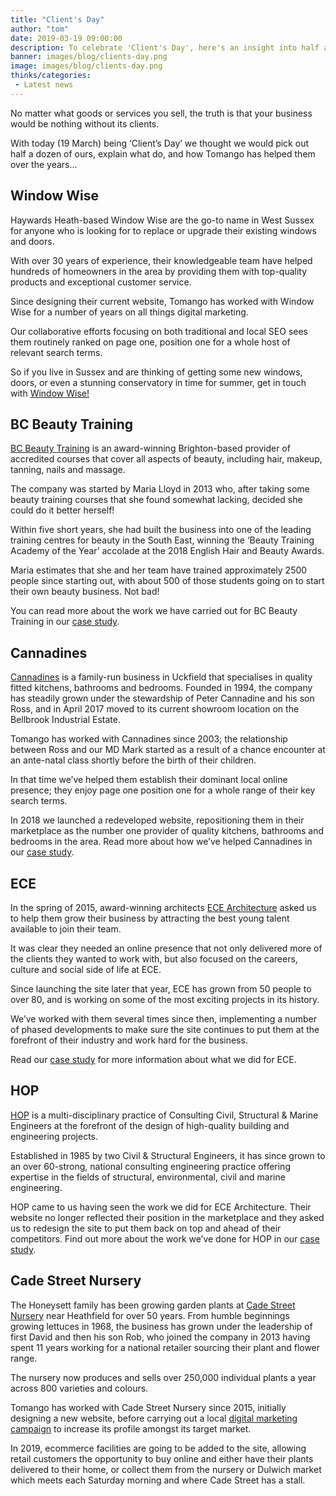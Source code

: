 ```yaml
---
title: "Client's Day"
author: "tom"
date: 2019-03-19 09:00:00
description: To celebrate 'Client's Day', here's an insight into half a dozen of Tomango's brand, web and marketing clients..
banner: images/blog/clients-day.png
image: images/blog/clients-day.png
thinks/categories: 
 - Latest news
---
```


No matter what goods or services you sell, the truth is that your business would be nothing without its clients.

With today (19 March) being ‘Client’s Day’ we thought we would pick out half a dozen of ours, explain what do, and how Tomango has helped them over the years...

## Window Wise

Haywards Heath-based Window Wise are the go-to name in West Sussex for anyone who is looking for to replace or upgrade their existing windows and doors.

With over 30 years of experience, their knowledgeable team have helped hundreds of homeowners in the area by providing them with top-quality products and exceptional customer service.

Since designing their current website, Tomango has worked with Window Wise for a number of years on all things digital marketing.

Our collaborative efforts focusing on both traditional and local SEO sees them routinely ranked on page one, position one for a whole host of relevant search terms.

So if you live in Sussex and are thinking of getting some new windows, doors, or even a stunning conservatory in time for summer, get in touch with [Window Wise!](https://www.windowwise.co.uk/)

## BC Beauty Training

[BC Beauty Training](https://bcbeautytraining.co.uk/) is an award-winning Brighton-based provider of accredited courses that cover all aspects of beauty, including hair, makeup, tanning, nails and massage.

The company was started by Maria Lloyd in 2013 who, after taking some beauty training courses that she found somewhat lacking, decided she could do it better herself!

Within five short years, she had built the business into one of the leading training centres for beauty in the South East, winning the ‘Beauty Training Academy of the Year’ accolade at the 2018 English Hair and Beauty Awards.

Maria estimates that she and her team have trained approximately 2500 people since starting out, with about 500 of those students going on to start their own beauty business. Not bad!

You can read more about the work we have carried out for BC Beauty Training in our [case study](created/bc-beauty-training/).

## Cannadines

[Cannadines](https://www.cannadines.co.uk/) is a family-run business in Uckfield that specialises in quality fitted kitchens, bathrooms and bedrooms. Founded in 1994, the company has steadily grown under the stewardship of Peter Cannadine and his son Ross, and in April 2017 moved to its current showroom location on the Bellbrook Industrial Estate. 

Tomango has worked with Cannadines since 2003; the relationship between Ross and our MD Mark started as a result of a chance encounter at an ante-natal class shortly before the birth of their children.

In that time we’ve helped them establish their dominant local online presence; they enjoy page one position one for a whole range of their key search terms.

In 2018 we launched a redeveloped website, repositioning them in their marketplace as the number one provider of quality kitchens, bathrooms and bedrooms in the area. Read more about how we’ve helped Cannadines in our [case study](created/bc-beauty-training/).

## ECE

In the spring of 2015, award-winning architects [ECE Architecture](https://www.ecearchitecture.com/) asked us to help them grow their business by attracting the best young talent available to join their team.

It was clear they needed an online presence that not only delivered more of the clients they wanted to work with, but also focused on the careers, culture and social side of life at ECE.

Since launching the site later that year, ECE has grown from 50 people to over 80, and is working on some of the most exciting projects in its history.

We’ve worked with them several times since then, implementing a number of phased developments to make sure the site continues to put them at the forefront of their industry and work hard for the business.

Read our [case study](created/ece/) for more information about what we did for ECE.

## HOP

[HOP](https://www.hop.uk.com/) is a multi-disciplinary practice of Consulting Civil, Structural & Marine Engineers at the forefront of the design of high-quality building and engineering projects.

Established in 1985 by two Civil & Structural Engineers, it has since grown to an over 60-strong, national consulting engineering practice offering expertise in the fields of structural, environmental, civil and marine engineering.

HOP came to us having seen the work we did for ECE Architecture. Their website no longer reflected their position in the marketplace and they asked us to redesign the site to put them back on top and ahead of their competitors. Find out more about the work we’ve done for HOP in our [case study](created/hop/).

## Cade Street Nursery

The Honeysett family has been growing garden plants at [Cade Street Nursery](http://cadestreetnursery.co.uk/) near Heathfield for over 50 years. From humble beginnings growing lettuces in 1968, the business has grown under the leadership of first David and then his son Rob, who joined the company in 2013 having spent 11 years working for a national retailer sourcing their plant and flower range.

The nursery now produces and sells over 250,000 individual plants a year across 800 varieties and colours.

Tomango has worked with Cade Street Nursery since 2015, initially designing a new website, before carrying out a local [digital marketing campaign](thinks/helping-cade-street-nursery-to-grow/) to increase its profile amongst its target market.

In 2019, ecommerce facilities are going to be added to the site, allowing retail customers the opportunity to buy online and either have their plants delivered to their home, or collect them from the nursery or Dulwich market which meets each Saturday morning and where Cade Street has a stall.

